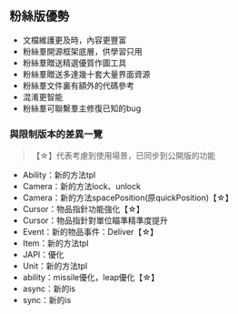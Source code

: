 ## 粉絲版優勢

* 文檔維護更及時，內容更豐富
* 粉絲羣開源框架底層，供學習只用
* 粉絲羣贈送精選優質作圖工具
* 粉絲羣贈送多達幾十套大量界面資源
* 粉絲羣文件裏有額外的代碼參考
* 混淆更智能
* 粉絲羣可聯繫羣主修復已知的bug

### 與限制版本的差異一覽

> 【☆】代表考慮到使用場景，已同步到公開版的功能

* Ability：新的方法tpl
* Camera：新的方法lock、unlock
* Camera：新的方法spacePosition(原quickPosition)【☆】
* Cursor：物品指針功能強化【☆】
* Cursor：物品指針對單位瞄準精準度提升
* Event：新的物品事件：Deliver【☆】
* Item：新的方法tpl
* JAPI：優化
* Unit：新的方法tpl
* ability：missile優化，leap優化【☆】
* async：新的is
* sync：新的is
